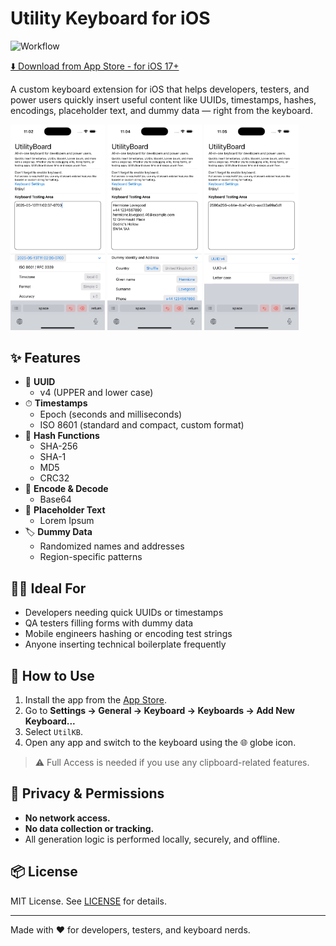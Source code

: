 # Utility Keyboard for iOS

![Workflow](https://github.com/gentlespoon/utilkb/actions/workflows/build.yml/badge.svg)

[⬇️ Download from App Store - for iOS 17+](https://apps.apple.com/us/app/utilkb/id6745785313)

A custom keyboard extension for iOS that helps developers, testers, and power users quickly insert useful content like UUIDs, timestamps, hashes, encodings, placeholder text, and dummy data — right from the keyboard.

<p float="left">
<img src="imgs/20250513110201.jpg" width="30%" />
<img src="imgs/20250513110202.jpg" width="30%" />
<img src="imgs/20250513110203.jpg" width="30%" />
</p>

## ✨ Features

- 🔑 **UUID**
  - v4 (UPPER and lower case)
- ⏱ **Timestamps**
  - Epoch (seconds and milliseconds)
  - ISO 8601 (standard and compact, custom format)
- 🔐 **Hash Functions**
  - SHA-256
  - SHA-1
  - MD5
  - CRC32
- 🧬 **Encode & Decode**
  - Base64
- 📄 **Placeholder Text**
  - Lorem Ipsum
- 🏷 **Dummy Data**
  - Randomized names and addresses
  - Region-specific patterns

## 🧑‍💻 Ideal For

- Developers needing quick UUIDs or timestamps
- QA testers filling forms with dummy data
- Mobile engineers hashing or encoding test strings
- Anyone inserting technical boilerplate frequently

## 📱 How to Use

1. Install the app from the [App Store](https://apps.apple.com/us/app/utilkb/id6745785313).
2. Go to **Settings → General → Keyboard → Keyboards → Add New Keyboard...**
3. Select `UtilKB`.
4. Open any app and switch to the keyboard using the 🌐 globe icon.

> ⚠️ Full Access is needed if you use any clipboard-related features.

## 🔐 Privacy & Permissions

- **No network access.**
- **No data collection or tracking.**
- All generation logic is performed locally, securely, and offline.

## 📦 License

MIT License. See [LICENSE](./LICENSE) for details.

---

Made with ❤️ for developers, testers, and keyboard nerds.
